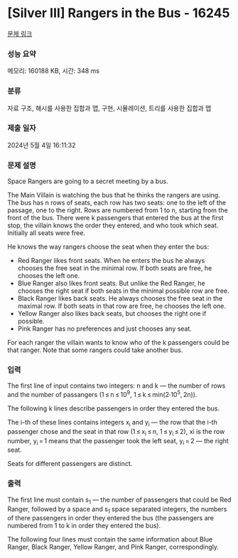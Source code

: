 # [Silver III] Rangers in the Bus - 16245 

[문제 링크](https://www.acmicpc.net/problem/16245) 

### 성능 요약

메모리: 160188 KB, 시간: 348 ms

### 분류

자료 구조, 해시를 사용한 집합과 맵, 구현, 시뮬레이션, 트리를 사용한 집합과 맵

### 제출 일자

2024년 5월 4일 16:11:32

### 문제 설명

<p>Space Rangers are going to a secret meeting by a bus.</p>

<p>The Main Villain is watching the bus that he thinks the rangers are using. The bus has n rows of seats, each row has two seats: one to the left of the passage, one to the right. Rows are numbered from 1 to n, starting from the front of the bus. There were k passengers that entered the bus at the first stop, the villain knows the order they entered, and who took which seat. Initially all seats were free.</p>

<p>He knows the way rangers choose the seat when they enter the bus:</p>

<ul>
	<li>Red Ranger likes front seats. When he enters the bus he always chooses the free seat in the minimal row. If both seats are free, he chooses the left one.</li>
	<li>Blue Ranger also likes front seats. But unlike the Red Ranger, he chooses the right seat if both seats in the minimal possible row are free.</li>
	<li>Black Ranger likes back seats. He always chooses the free seat in the maximal row. If both seats in that row are free, he chooses the left one.</li>
	<li>Yellow Ranger also likes back seats, but chooses the right one if possible.</li>
	<li>Pink Ranger has no preferences and just chooses any seat.</li>
</ul>

<p>For each ranger the villain wants to know who of the k passengers could be that ranger. Note that some rangers could take another bus.</p>

### 입력 

 <p>The first line of input contains two integers: n and k — the number of rows and the number of passangers (1 ≤ n ≤ 10<sup>9</sup>, 1 ≤ k ≤ min(2·10<sup>5</sup>, 2n)).</p>

<p>The following k lines describe passengers in order they entered the bus.</p>

<p>The i-th of these lines contains integers x<sub>i</sub> and y<sub>i</sub> — the row that the i-th passenger chose and the seat in that row (1 ≤ x<sub>i</sub> ≤ n, 1 ≤ y<sub>i</sub> ≤ 2), xi is the row number, y<sub>i</sub> = 1 means that the passenger took the left seat, y<sub>i</sub> = 2 — the right seat.</p>

<p>Seats for different passengers are distinct.</p>

### 출력 

 <p>The first line must contain s<sub>1</sub> — the number of passengers that could be Red Ranger, followed by a space and s<sub>1</sub> space separated integers, the numbers of there passengers in order they entered the bus (the passengers are numbered from 1 to k in order they entered the bus).</p>

<p>The following four lines must contain the same information about Blue Ranger, Black Ranger, Yellow Ranger, and Pink Ranger, correspondingly.</p>

